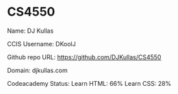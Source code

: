 # CS4550


Name:          DJ Kullas


CCIS Username: DKoolJ


Github repo URL: https://github.com/DJKullas/CS4550


Domain:         djkullas.com


Codeacademy Status: Learn HTML: 66%   Learn CSS: 28%
